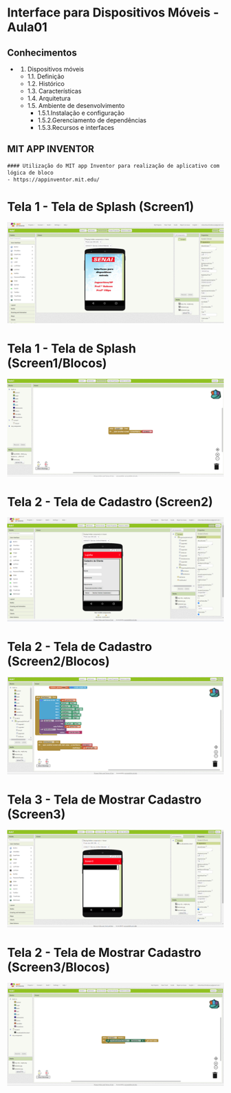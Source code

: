 # Interface para Dispositivos Móveis - Aula01
## Conhecimentos
- 1. Dispositivos móveis
	- 1.1. Definição
	- 1.2. Histórico
	- 1.3. Características
	- 1.4. Arquitetura
	- 1.5. Ambiente de desenvolvimento
		- 1.5.1.Instalação e configuração
		- 1.5.2.Gerenciamento de dependências
		- 1.5.3.Recursos e interfaces
## MIT APP INVENTOR
    #### Utilização do MIT app Inventor para realização de aplicativo com lógica de bloco
    - https://appinventor.mit.edu/

# Tela 1 - Tela de Splash (Screen1)
![alt text](image.png) 

# Tela 1 - Tela de Splash (Screen1/Blocos)    
![alt text](image-1.png)

# Tela 2 - Tela de Cadastro (Screen2)
![alt text](image-2.png)

# Tela 2 - Tela de Cadastro (Screen2/Blocos)   
![alt text](image-3.png)

# Tela 3 - Tela de Mostrar Cadastro (Screen3)
![alt text](image-4.png)

# Tela 2 - Tela de Mostrar Cadastro (Screen3/Blocos)   
![alt text](image-5.png)

